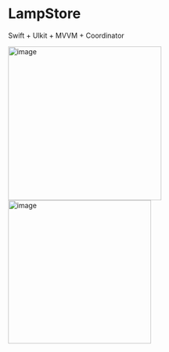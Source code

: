 # LampStore
Swift + Ulkit + MVVM + Coordinator


<img width="313" alt="image" src="https://github.com/user-attachments/assets/62e242ec-4fde-4c0b-9aa9-7ef0e514d616" />
<img width="292" alt="image" src="https://github.com/user-attachments/assets/24e9518b-3184-4138-a92b-383fcb6338cd" />

